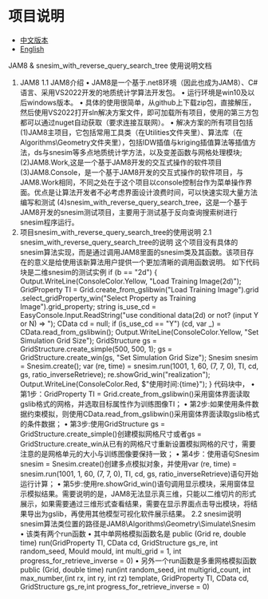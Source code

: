 # 项目说明
- [中文版本](README-zh.md)
- [English](README.md)

JAM8 & snesim_with_reverse_query_search_tree 使用说明文档
1. JAM8
1.1 JAM8介绍
• JAM8是一个基于.net8环境（因此也成为JAM8）、C#语言、采用VS2022开发的地质统计学算法开发包。
• 运行环境是win10及以后windows版本。
• 具体的使用很简单，从github上下载zip包，直接解压，然后使用VS2022打开sln解决方案文件，即可加载所有项目，使用的第三方包都可以通过nuget自动获取（要求连接互联网）。
• 解决方案的所有项目包括
 (1)JAM8主项目，它包括常用工具类（在Utilities文件夹里）、算法库（在Algorithms\Geometry文件夹里），包括IDW插值与kriging插值算法等插值方法，ds与snesim等多点地质统计学方法，以及变差函数与网格处理模块;
 (2)JAM8.Work,这是一个基于JAM8开发的交互式操作的软件项目
 (3)JAM8.Console，是一个基于JAM8开发的交互式操作的软件项目，与JAM8.Work相同，不同之处在于这个项目以console控制台作为菜单操作界面。优点是让算法开发者不必考虑界面设计浪费时间，可以快速实现大量方法编写和测试
 (4)snesim_with_reverse_query_search_tree，这是一个基于JAM8开发的snesim测试项目，主要用于测试基于反向查询搜索树进行snesim程序运行。
2. 项目snesim_with_reverse_query_search_tree的使用说明
2.1 snesim_with_reverse_query_search_tree的说明
这个项目没有具体的snesim算法实现，而是通过调用JAM8里面的snesim类及其函数。该项目存在的意义是给使用该新算法用户提供一个更加清晰的调用函数说明。
 如下代码块是二维snesim的测试实例
            if (b == "2d")
            {
                Output.WriteLine(ConsoleColor.Yellow, "Load Training Image(2d)");
                GridProperty TI = Grid.create_from_gslibwin("Load Training Image").grid
                    .select_gridProperty_win("Select Property as Training Image").grid_property;
                string is_use_cd = EasyConsole.Input.ReadString("use conditional data(2d) or not? (input Y or N) => ");
                CData cd = null;
                if (is_use_cd == "Y")
                    (cd, var _) = CData.read_from_gslibwin();
                Output.WriteLine(ConsoleColor.Yellow, "Set Simulation Grid Size");
                GridStructure gs = GridStructure.create_simple(500, 500, 1);
                gs = GridStructure.create_win(gs, "Set Simulation Grid Size");
                Snesim snesim = Snesim.create();
                var (re, time) = snesim.run(1001, 1, 60, (7, 7, 0), TI, cd, gs, ratio_inverseRetrieve);
                re.showGrid_win("realization");
                Output.WriteLine(ConsoleColor.Red, $"使用时间:{time}");
            }
代码块中，
• 第1步：GridProperty TI = Grid.create_from_gslibwin()采用窗体界面读取gslib格式的网格，并选取目标属性作为训练图像TI；
• 第2步:如果使用条件数据约束模拟，则使用CData.read_from_gslibwin()采用窗体界面读取gslib格式的条件数据；
• 第3步:使用GridStructure gs = GridStructure.create_simple()创建模拟网格尺寸或者gs = GridStructure.create_win从已有的网格尺寸重新设置模拟网格的尺寸，需要注意的是网格单元的大小与训练图像要保持一致；
• 第4步：使用语句Snesim snesim = Snesim.create()创建多点模拟对象，并使用var (re, time) = snesim.run(1001, 1, 60, (7, 7, 0), TI, cd, gs, ratio_inverseRetrieve)语句开始运行计算；
• 第5步:使用re.showGrid_win()语句调用显示模块，采用窗体显示模拟结果。需要说明的是，JAM8无法显示真三维，只能以二维切片的形式展示，如果需要通过三维形式查看结果，需要在显示界面点击导出模块，将结果导出为gslib，再使用其他模型可视化软件展示结果。
2.2 snesim说明
snesim算法类位置的路径是JAM8\Algorithms\Geometry\Simulate\Snesim
• 该类有两个run函数
• 其中单网格模拟函数名是
public (Grid re, double time) run(GridProperty TI, CData cd, GridStructure gs_re, int random_seed,
    Mould mould, int multi_grid = 1, int progress_for_retrieve_inverse = 0)
• 另外一个run函数是多重网格模拟函数
public (Grid, double time) run(int random_seed, int multigrid_count, int max_number,(int rx, int ry, int rz) template, 
GridProperty TI, CData cd, GridStructure gs_re,int progress_for_retrieve_inverse = 0)